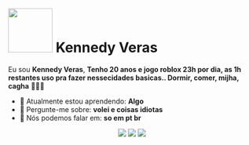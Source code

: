 #  <img src="https://th.bing.com/th/id/OIP.kJ3wxuQPY9vV1sIZwZ_rkQHaHa?w=169&h=180&c=7&r=0&o=5&pid=1.7" width="90px"> Kennedy Veras

Eu sou <strong>Kennedy Veras</strong>, <strong>Tenho 20 anos e jogo roblox 23h por dia, as 1h restantes uso pra fazer nessecidades basicas.. Dormir, comer, mijha, cagha</strong> 👨🏻‍💻

- 🚀 Atualmente estou aprendendo: <strong>Algo</strong> 
- 💬 Pergunte-me sobre: <strong>volei e coisas idiotas</strong>
- 📣 Nós podemos falar em: <strong>so em pt br</strong>

<div align="center">

  <a href="#" alt="Gmail">
    <img src="https://img.shields.io/badge/-Gmail-FF0000?style=flat-square&labelColor=FF0000&logo=gmail&logoColor=white&link=LINK-DO-SEU-EMAIL"/></a>

  <a href="#" alt="Linkedin">
    <img src="https://img.shields.io/badge/-Linkedin-0e76a8?style=flat-square&logo=Linkedin&logoColor=white&link=LINK-DO-SEU-LINKEDIN" /></a>

  <a href="#" alt="Instagram">
    <img src="https://img.shields.io/badge/-Instagram-DF0174?style=flat-square&labelColor=DF0174&logo=instagram&logoColor=white&link=LINK-DO-SEU-INSTAGRAM"/></a>

</div>
